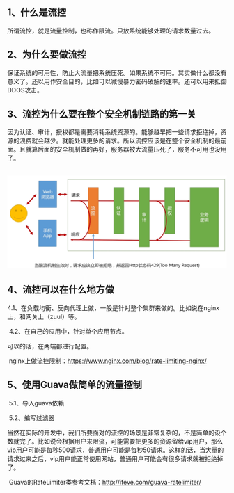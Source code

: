 ## 1、什么是流控

​		所谓流控，就是流量控制，也称作限流。只放系统能够处理的请求数量过去。

## 2、为什么要做流控

​		保证系统的可用性，防止大流量把系统压死。如果系统不可用。其实做什么都没有意义了。还以用作安全目的，比如可以减慢暴力密码破解的速率。还可以用来抵御DDOS攻击。

## 3、流控为什么要在整个安全机制链路的第一关

​		因为认证、审计，授权都是需要消耗系统资源的。能够越早把一些请求拒绝掉，资源的浪费就会越少。就能处理更多的请求。所以流控应该是在整个安全机制的最前面。且就算后面的安全机制做的再好，服务器被大流量压死了，服务不可用也没用了。

​		![1](./image/流量控制.png)

## 4、流控可以在什么地方做

​		4.1、在负载均衡、反向代理上做，一般是针对整个集群来做的。比如说在nginx上，和网关上（zuul）等。

​		4.2、在自己的应用中，针对单个应用节点。

可以的话，在两端都进行配置。

​		nginx上做流控限制：<https://www.nginx.com/blog/rate-limiting-nginx/>

## 5、使用Guava做简单的流量控制

​		5.1、导入guava依赖

​		5.2、编写过滤器

​		当然在实际的开发中，我们所要面对的流控的场景是非常复杂的，不是简单的设个数就完了。比如说会根据用户来限流，可能需要把更多的资源留给vip用户，那么vip用户可能是每秒500请求，普通用户可能是每秒50请求。这样的话，当大量的请求过来之后，vip用户能正常使用网站，普通用户可能会有很多请求就被拒绝掉了。

​		Guava的RateLimiter类参考文档：<http://ifeve.com/guava-ratelimiter/>





















​		

​		







